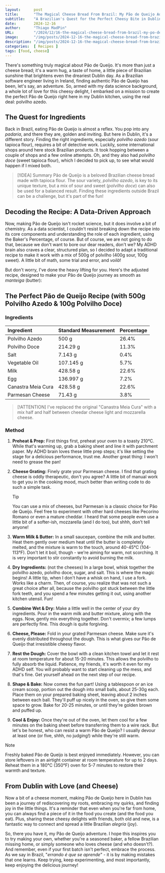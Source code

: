 ```yaml
---
layout:      post 
title:       "The Magical Cheese Bread From Brazil: My Pão de Queijo Adventure"
subtitle:    "A Brazilian's Quest for the Perfect Cheesy Bite in Dublin"
date:        2024-12-16
author:      "Thiago MadPin"
URL:         "/2024/12/16-the-magical-cheese-bread-from-brazil-my-po-de-queijo-adventure/"
image:       "/img/posts/2024-12-16-the-magical-cheese-bread-from-brazil-my-po-de-queijo-adventure.png"
description: "/img/posts/2024-12-16-the-magical-cheese-bread-from-brazil-my-po-de-queijo-adventure.jpg"
categories:  [ Recipes ]
tags: [food, cheese]
---
```


There's something truly magical about Pão de Queijo. It's more than just a cheese bread; it's a warm hug, a taste of home, a little piece of Brazilian sunshine that brightens even the dreariest Dublin day. As a Brazilian software engineer living in Ireland, finding authentic Pão de Queijo has been, let's say, an adventure. So, armed with my data science background, a whole lot of love for this cheesy delight, I embarked on a mission to create the perfect Pão de Queijo right here in my Dublin kitchen, using the real deal: polvilho azedo.

## The Quest for Ingredients

Back in Brazil, eating Pão de Queijo is almost a reflex. You pop into any *padaria*, and there they are, golden and inviting. But here in Dublin, it's a different story. Finding the right ingredients, especially *polvilho azedo* (sour tapioca flour), requires a bit of detective work. Luckily, some international shops around here stock Brazilian products. It took hopping between a couple of shops and a few online attempts. Oh, and they also had *polvilho doce* (sweet tapioca flour), which I decided to pick up, to see what would happen if I mixed both.

> [!IDEA] Summary
> Pão de Queijo is a beloved Brazilian cheese bread made with tapioca flour. The sour variety, *polvilho azedo*, is key to its unique texture, but a mix of sour and sweet (*polvilho doce*) can also be used for a balanced result. Finding these ingredients outside Brazil can be a challenge, but it's part of the fun!

## Decoding the Recipe: A Data-Driven Approach

Now, making  Pão de Queijo isn't rocket science, but it does involve a bit of chemistry. As a data scientist, I couldn't resist breaking down the recipe into its core components and understanding the role of each ingredient, using the Baker's Percentage, of course. But of course, we are not going to do that, because we don't want to bore our dear readers, don't we? My ADHD brain also craves a clear, structured plan, so I decided to adapt a traditional recipe to make it work with a mix of 500g of polvilho (400g sour, 100g sweet). A little bit of math, some trial and error, and *voilà*!

But don't worry, I've done the heavy lifting for you. Here's the adjusted recipe, designed to make your Pão de Queijo journey as smooth as *manteiga* (butter):

## The Perfect Pão de Queijo Recipe (with 500g Polvilho Azedo & 100g Polvilho Doce)

### Ingredients

| Ingredient         | Standard Measurement | Percentage |
| :----------------- | :------------------- | :--------- |
| Polvilho Azedo     | 500 g                | 26.4%      |
| Polvilho Doce      | 214.29 g             | 11.3%      |
| Salt               | 7.143 g              | 0.4%       |
| Vegetable Oil      | 107.145 g            | 5.7%       |
| Milk               | 428.58 g             | 22.6%      |
| Egg                | 136.997 g            | 7.2%       |
| Canastra Meia Cura | 428.58 g             | 22.6%      |
| Parmesan Cheese    | 71.43 g              | 3.8%       |


> [!ATTENTION]
> I've replaced the original "Canastra Meia Cura" with a mix half and half between cheedar cheese light and mozzarella cheese.
### Method

1. **Preheat & Prep:** First things first, preheat your oven to a toasty 210°C. While that's warming up, grab a baking sheet and line it with parchment paper. My ADHD brain loves these little prep steps; it's like setting the stage for a delicious performance, trust me. Another great thing: I won't need to grease the pan!

2. **Cheese Grating:** Finely grate your Parmesan cheese. I find that grating cheese is oddly therapeutic, don't you agree? A little bit of manual work to get you in the cooking mood, much better than writing code to do such a simple task.

    > [!TIP]
    > You can use a mix of cheeses, but Parmesan is a classic choice for Pão de Queijo. Feel free to experiment with other hard cheeses like Pecorino Romano or even a mature cheddar. I heard that some people even use a little bit of a softer-ish, mozzarella (and I do too), but shhh, don't tell anyone!

3. **Warm Milk & Butter:** In a small saucepan, combine the milk and butter. Heat them gently over medium heat until the butter is completely melted, and the mixture is warm to the touch, around 40-45°C (104-113°F). Don't let it boil, though - we're aiming for warm, not scorching. It is very important to stir constantly to avoid burning the milk.

4. **Dry Ingredients:** (not the cheeses) In a large bowl, whisk together the polvilho azedo, polvilho doce, sugar, and salt. This is where the magic begins! A little tip, when I don't have a whisk on hand, I use a fork. Works like a charm. Then, of course, you realize that was not such a great choice after all, because the polvilho got stuck between the little fork teeth, and you spend a few minutes getting it out, using another kitchen utensil. Fun!

5. **Combine Wet & Dry:** Make a little well in the center of your dry ingredients. Pour in the warm milk and butter mixture, along with the eggs. Now, gently mix everything together. Don't overmix; a few lumps are perfectly fine. This dough is quite forgiving.

6. **Cheese, Please:** Fold in your grated Parmesan cheese. Make sure it's evenly distributed throughout the dough. This is what gives our Pão de Queijo that irresistible cheesy flavor.

7. **Rest the Dough:** Cover the bowl with a clean kitchen towel and let it rest at room temperature for about 15-20 minutes. This allows the polvilho to fully absorb the liquid. Patience, my friends, it's worth it even for my ADHD self. You will probably want to start cleaning up the mess, and that's fine. Get yourself ahead on the next step of our recipe.

8. **Shape & Bake:** Now comes the fun part! Using a tablespoon or an ice cream scoop, portion out the dough into small balls, about 25-30g each. Place them on your prepared baking sheet, leaving about 2 inches between each ball. They'll puff up nicely in the oven, so give them some space to grow. Bake for 20-25 minutes, or until they're golden brown and puffed up.

9. **Cool & Enjoy:** Once they're out of the oven, let them cool for a few minutes on the baking sheet before transferring them to a wire rack. But let's be honest, who can resist a warm Pão de Queijo? I usually devour at least one (or five, shhh, no judging!) while they're still warm.

> [!NOTE]
> Freshly baked Pão de Queijo is best enjoyed immediately. However, you can store leftovers in an airtight container at room temperature for up to 2 days. Reheat them in a 180°C (350°F) oven for 5-7 minutes to restore their warmth and texture.

## From Dublin with Love (and Cheese)

Now a bit of a cheese moment, making Pão de Queijo here in Dublin has been a journey of rediscovering my roots, embracing my quirks, and finding joy in the little things. It's a reminder that even when you're far from home, you can always find a piece of it in the food you create (and the food you eat). Plus, sharing these cheesy delights with friends, both old and new, is a fantastic way to connect and spread a little Brazilian *alegria* (joy).

So, there you have it, my Pão de Queijo adventure. I hope this inspires you to try making your own, whether you're a seasoned baker, a fellow Brazilian missing home, or simply someone who loves cheese (and who doesn't?). And remember, even if your first batch isn't perfect, embrace the process.
As we say in Brazil, "*errando é que se aprende*" - it is by making mistakes that one learns. Keep trying, keep experimenting, and most importantly, keep enjoying the delicious journey!
